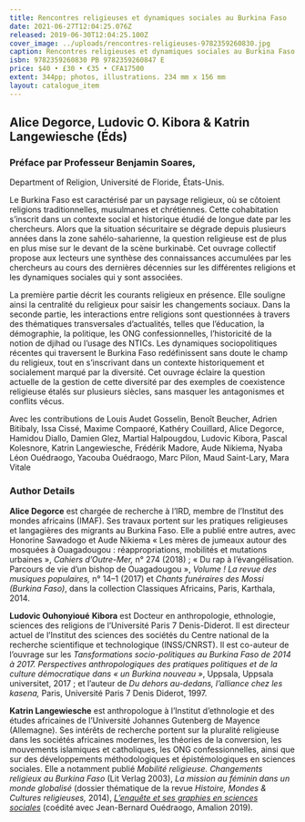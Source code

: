 ```yaml
---
title: Rencontres religieuses et dynamiques sociales au Burkina Faso
date: 2021-06-27T12:04:25.076Z
released: 2019-06-30T12:04:25.100Z
cover_image: ../uploads/rencontres-religieuses-9782359260830.jpg
caption: Rencontres religieuses et dynamiques sociales au Burkina Faso
isbn: 9782359260830 PB 9782359260847 E
price: $40 • £30 • €35 • CFA17500
extent: 344pp; photos, illustrations. 234 mm x 156 mm
layout: catalogue_item
---
```

## Alice Degorce, Ludovic O. Kibora & Katrin Langewiesche (Éds)

### **Préface par Professeur Benjamin Soares,** 

Department of Religion, Université de Floride, États-Unis.

Le Burkina Faso est caractérisé par un paysage religieux, où se côtoient religions traditionnelles, musulmanes et chrétiennes. Cette cohabitation s’inscrit dans un contexte social et historique étudié de longue date par les chercheurs. Alors que la situation sécuritaire se dégrade depuis plusieurs années dans la zone sahélo-saharienne, la question religieuse est de plus en plus mise sur le devant de la scène burkinabè. Cet ouvrage collectif propose aux lecteurs une synthèse des connaissances accumulées par les chercheurs au cours des dernières décennies sur les différentes religions et les dynamiques sociales qui y sont associées.

La première partie décrit les courants religieux en présence. Elle souligne ainsi la centralité du religieux pour saisir les changements sociaux. Dans la seconde partie, les interactions entre religions sont questionnées à travers des thématiques transversales d’actualités, telles que l’éducation, la démographie, la politique, les ONG confessionnelles, l’historicité de la notion de djihad ou l’usage des NTICs. Les dynamiques sociopolitiques récentes qui traversent le Burkina Faso redéfinissent sans doute le champ du religieux, tout en s’inscrivant dans un contexte historiquement et socialement marqué par la diversité. Cet ouvrage éclaire la question actuelle de la gestion de cette diversité par des exemples de coexistence religieuse étalés sur plusieurs siècles, sans masquer les antagonismes et conflits vécus.

Avec les contributions de Louis Audet Gosselin, Benoît Beucher, Adrien Bitibaly, Issa Cissé, Maxime Compaoré, Kathéry Couillard, Alice Degorce, Hamidou Diallo, Damien Glez, Martial Halpougdou, Ludovic Kibora, Pascal Kolesnore, Katrin Langewiesche, Frédérik Madore, Aude Nikiema, Nyaba Léon Ouédraogo, Yacouba Ouédraogo, Marc Pilon, Maud Saint-Lary, Mara Vitale

### Author Details

**Alice Degorce** est chargée de recherche à l’IRD, membre de l’Institut des mondes africains (IMAF). Ses travaux portent sur les pratiques religieuses et langagières des migrants au Burkina Faso. Elle a publié entre autres, avec Honorine Sawadogo et Aude Nikiema « Les mères de jumeaux autour des mosquées à Ouagadougou : réappropriations, mobilités et mutations urbaines », *Cahiers d’Outre-Mer,* n° 274 (2018) ; « Du rap à l’évangélisation. Parcours de vie d’un bishop de Ouagadougou », *Volume ! La revue des musiques populaires,* n° 14–1 (2017) et *Chants funéraires des Mossi (Burkina Faso)*, dans la collection Classiques Africains, Paris, Karthala, 2014.

**Ludovic Ouhonyioué** **Kibora** est Docteur en anthropologie, ethnologie, sciences des religions de l’Université Paris 7 Denis-Diderot. Il est directeur actuel de l’Institut des sciences des sociétés du Centre national de la recherche scientifique et technologique (INSS/CNRST). Il est co-auteur de l’ouvrage sur les *Tansformations socio-politiques au Burkina Faso de 2014 à 2017.* *Perspectives anthropologiques des pratiques politiques et de la culture démocratique dans « un Burkina nouveau »*, Uppsala, Uppsala universitet, 2017 ; et l’auteur de *Du dehors au-dedans, l’alliance chez les kasena,* Paris, Université Paris 7 Denis Diderot, 1997.

**Katrin Langewiesche** est anthropologue à l’Institut d’ethnologie et des études africaines de l’Université Johannes Gutenberg de Mayence (Allemagne). Ses intérêts de recherche portent sur la pluralité religieuse dans les sociétés africaines modernes, les théories de la conversion, les mouvements islamiques et catholiques, les ONG confessionnelles, ainsi que sur des développements méthodologiques et épistémologiques en sciences sociales. Elle a notamment publié *Mobilité religieuse. Changements religieux au Burkina Faso* (Lit Verlag 2003), *La mission au féminin dans un monde globalisé* (dossier thématique de la revue *Histoire, Mondes & Cultures religieuses,* 2014), *[L’enquête et ses graphies en sciences sociales](http://www.amalion.net/catalogue_en/item/lenquete_et_ses_graphies_en_sciences_sociales_figurations_iconographiques_d/)* (coédité avec Jean-Bernard Ouédraogo, Amalion 2019).